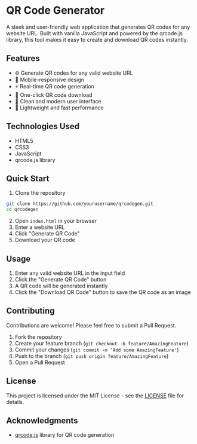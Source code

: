 # QR Code Generator

A sleek and user-friendly web application that generates QR codes for any website URL. Built with vanilla JavaScript and powered by the qrcode.js library, this tool makes it easy to create and download QR codes instantly.

## Features

- 🌐 Generate QR codes for any valid website URL
- 📱 Mobile-responsive design
- ⚡ Real-time QR code generation
- 💾 One-click QR code download
- 🎨 Clean and modern user interface
- 🚀 Lightweight and fast performance

## Technologies Used

- HTML5
- CSS3
- JavaScript
- qrcode.js library

## Quick Start

1. Clone the repository
```bash
git clone https://github.com/yourusername/qrcodegen.git
cd qrcodegen
```

2. Open `index.html` in your browser
3. Enter a website URL
4. Click "Generate QR Code"
5. Download your QR code

## Usage

1. Enter any valid website URL in the input field
2. Click the "Generate QR Code" button
3. A QR code will be generated instantly
4. Click the "Download QR Code" button to save the QR code as an image

## Contributing

Contributions are welcome! Please feel free to submit a Pull Request.

1. Fork the repository
2. Create your feature branch (`git checkout -b feature/AmazingFeature`)
3. Commit your changes (`git commit -m 'Add some AmazingFeature'`)
4. Push to the branch (`git push origin feature/AmazingFeature`)
5. Open a Pull Request

## License

This project is licensed under the MIT License - see the [LICENSE](LICENSE) file for details.

## Acknowledgments

- [qrcode.js](https://github.com/davidshimjs/qrcodejs) library for QR code generation 